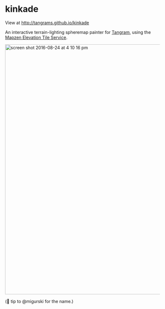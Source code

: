 # kinkade

View at http://tangrams.github.io/kinkade

An interactive terrain-lighting spheremap painter for [Tangram](http://github.com/tangrams/tangram), using the [Mapzen Elevation Tile Service](https://mapzen.com/blog/elevation/).

<img width="813" alt="screen shot 2016-08-24 at 4 10 16 pm" src="https://cloud.githubusercontent.com/assets/459970/17946202/56059958-6a15-11e6-86c0-09560f50b679.png">

(🎩 tip to @migurski for the name.)

